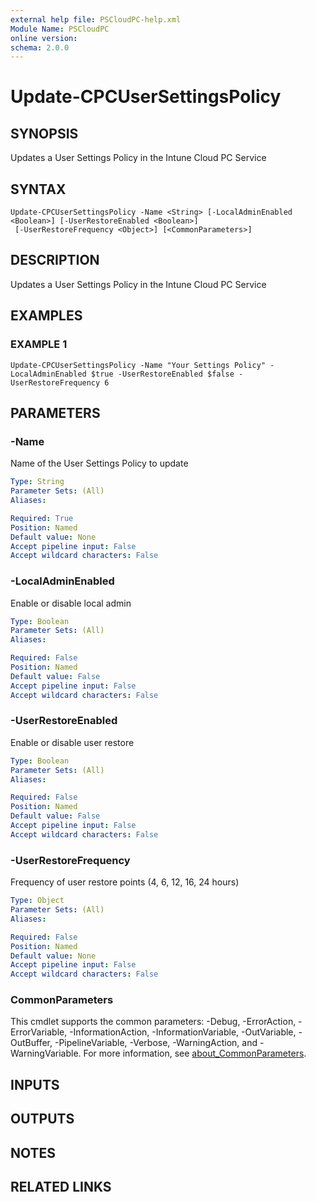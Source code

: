 ```yaml
---
external help file: PSCloudPC-help.xml
Module Name: PSCloudPC
online version:
schema: 2.0.0
---
```


# Update-CPCUserSettingsPolicy

## SYNOPSIS
Updates a User Settings Policy in the Intune Cloud PC Service

## SYNTAX

```
Update-CPCUserSettingsPolicy -Name <String> [-LocalAdminEnabled <Boolean>] [-UserRestoreEnabled <Boolean>]
 [-UserRestoreFrequency <Object>] [<CommonParameters>]
```

## DESCRIPTION
Updates a User Settings Policy in the Intune Cloud PC Service

## EXAMPLES

### EXAMPLE 1
```
Update-CPCUserSettingsPolicy -Name "Your Settings Policy" -LocalAdminEnabled $true -UserRestoreEnabled $false -UserRestoreFrequency 6
```

## PARAMETERS

### -Name
Name of the User Settings Policy to update

```yaml
Type: String
Parameter Sets: (All)
Aliases:

Required: True
Position: Named
Default value: None
Accept pipeline input: False
Accept wildcard characters: False
```

### -LocalAdminEnabled
Enable or disable local admin

```yaml
Type: Boolean
Parameter Sets: (All)
Aliases:

Required: False
Position: Named
Default value: False
Accept pipeline input: False
Accept wildcard characters: False
```

### -UserRestoreEnabled
Enable or disable user restore

```yaml
Type: Boolean
Parameter Sets: (All)
Aliases:

Required: False
Position: Named
Default value: False
Accept pipeline input: False
Accept wildcard characters: False
```

### -UserRestoreFrequency
Frequency of user restore points (4, 6, 12, 16, 24 hours)

```yaml
Type: Object
Parameter Sets: (All)
Aliases:

Required: False
Position: Named
Default value: None
Accept pipeline input: False
Accept wildcard characters: False
```

### CommonParameters
This cmdlet supports the common parameters: -Debug, -ErrorAction, -ErrorVariable, -InformationAction, -InformationVariable, -OutVariable, -OutBuffer, -PipelineVariable, -Verbose, -WarningAction, and -WarningVariable. For more information, see [about_CommonParameters](http://go.microsoft.com/fwlink/?LinkID=113216).

## INPUTS

## OUTPUTS

## NOTES

## RELATED LINKS
